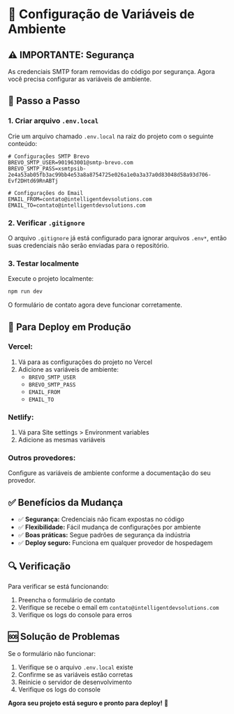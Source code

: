 # 🔧 Configuração de Variáveis de Ambiente

## ⚠️ **IMPORTANTE: Segurança**

As credenciais SMTP foram removidas do código por segurança. Agora você precisa configurar as variáveis de ambiente.

## 📝 **Passo a Passo**

### **1. Criar arquivo `.env.local`**

Crie um arquivo chamado `.env.local` na raiz do projeto com o seguinte conteúdo:

```env
# Configurações SMTP Brevo
BREVO_SMTP_USER=901963001@smtp-brevo.com
BREVO_SMTP_PASS=xsmtpsib-2e4a53ab05fb3ac99bb4e53a8a8754725e026a1e0a3a37a0d83048d58a93d706-Evf2DHtd69RnABTj

# Configurações do Email
EMAIL_FROM=contato@intelligentdevsolutions.com
EMAIL_TO=contato@intelligentdevsolutions.com
```

### **2. Verificar `.gitignore`**

O arquivo `.gitignore` já está configurado para ignorar arquivos `.env*`, então suas credenciais não serão enviadas para o repositório.

### **3. Testar localmente**

Execute o projeto localmente:

```bash
npm run dev
```

O formulário de contato agora deve funcionar corretamente.

## 🚀 **Para Deploy em Produção**

### **Vercel:**

1. Vá para as configurações do projeto no Vercel
2. Adicione as variáveis de ambiente:
   - `BREVO_SMTP_USER`
   - `BREVO_SMTP_PASS`
   - `EMAIL_FROM`
   - `EMAIL_TO`

### **Netlify:**

1. Vá para Site settings > Environment variables
2. Adicione as mesmas variáveis

### **Outros provedores:**

Configure as variáveis de ambiente conforme a documentação do seu provedor.

## ✅ **Benefícios da Mudança**

- ✅ **Segurança:** Credenciais não ficam expostas no código
- ✅ **Flexibilidade:** Fácil mudança de configurações por ambiente
- ✅ **Boas práticas:** Segue padrões de segurança da indústria
- ✅ **Deploy seguro:** Funciona em qualquer provedor de hospedagem

## 🔍 **Verificação**

Para verificar se está funcionando:

1. Preencha o formulário de contato
2. Verifique se recebe o email em `contato@intelligentdevsolutions.com`
3. Verifique os logs do console para erros

## 🆘 **Solução de Problemas**

Se o formulário não funcionar:

1. Verifique se o arquivo `.env.local` existe
2. Confirme se as variáveis estão corretas
3. Reinicie o servidor de desenvolvimento
4. Verifique os logs do console

**Agora seu projeto está seguro e pronto para deploy!** 🚀
